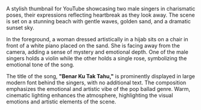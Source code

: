 A stylish thumbnail for YouTube showcasing two male singers in charismatic poses, their expressions reflecting heartbreak as they look away. The scene is set on a stunning beach with gentle waves, golden sand, and a dramatic sunset sky.  

In the foreground, a woman dressed artistically in a hijab sits on a chair in front of a white piano placed on the sand. She is facing away from the camera, adding a sense of mystery and emotional depth. One of the male singers holds a violin while the other holds a single rose, symbolizing the emotional tone of the song.  

The title of the song, **"Benar Ku Tak Tahu,"** is prominently displayed in large modern font behind the singers, with no additional text. The composition emphasizes the emotional and artistic vibe of the pop ballad genre. Warm, cinematic lighting enhances the atmosphere, highlighting the visual emotions and artistic elements of the scene.
